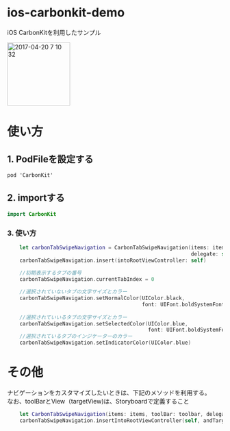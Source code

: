 # ios-carbonkit-demo
iOS CarbonKitを利用したサンプル

<img width="147" alt="2017-04-20 7 10 32" src="https://cloud.githubusercontent.com/assets/9479568/25204497/b0e251d8-2598-11e7-9f75-faf5f167b315.png">


# 使い方

## 1. PodFileを設定する

```
pod 'CarbonKit'
```

## 2. importする

```swift:ViewController.swift
import CarbonKit
```

### 3. 使い方

```swift:ViewController.swift
    let carbonTabSwipeNavigation = CarbonTabSwipeNavigation(items: items,
                                                            delegate: self)
    carbonTabSwipeNavigation.insert(intoRootViewController: self)
    
    //初期表示するタブの番号
    carbonTabSwipeNavigation.currentTabIndex = 0

    //選択されていないタブの文字サイズとカラー
    carbonTabSwipeNavigation.setNormalColor(UIColor.black,
                                            font: UIFont.boldSystemFont(ofSize: 14))
                                            
    //選択されていいるタブの文字サイズとカラー                                        
    carbonTabSwipeNavigation.setSelectedColor(UIColor.blue,
                                              font: UIFont.boldSystemFont(ofSize: 14))
    //選択されているタブのインジケーターのカラー 
    carbonTabSwipeNavigation.setIndicatorColor(UIColor.blue)
```

# その他
ナビゲーションをカスタマイズしたいときは、下記のメソッドを利用する。<br>
なお、toolBarとView（targetView)は、Storyboardで定義すること

```swift:ViewController.swift
    let CarbonTabSwipeNavigation(items: items, toolBar: toolbar, delegate: self)
    carbonTabSwipeNavigation.insertIntoRootViewController(self, andTargetView: targetView)
```

